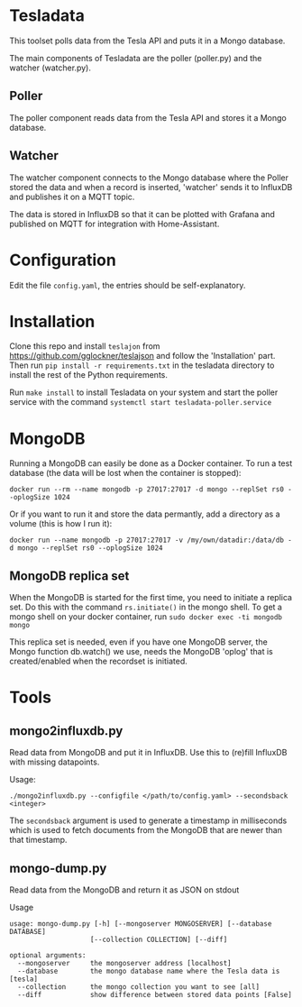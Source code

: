 # Tesladata
This toolset polls data from the Tesla API and puts it in a Mongo database.

The main components of Tesladata are the poller (poller.py) and the watcher (watcher.py).

## Poller
The poller component reads data from the Tesla API and stores it a Mongo database.

## Watcher
The watcher component connects to the Mongo database where the Poller stored the data and when a record is inserted, 'watcher' sends it to InfluxDB and publishes it on a MQTT topic.

The data is stored in InfluxDB so that it can be plotted with Grafana and published on MQTT for integration with Home-Assistant.

# Configuration
Edit the file `config.yaml`, the entries should be self-explanatory.

# Installation
Clone this repo and install `teslajon` from https://github.com/gglockner/teslajson and follow the 'Installation' part. Then run `pip install -r requirements.txt` in the tesladata directory to install the rest of the Python requirements.

Run `make install` to install Tesladata on your system and start the poller service with the command `systemctl start tesladata-poller.service`

# MongoDB
Running a MongoDB can easily be done as a Docker container. To run a test database (the data will be lost when the container is stopped):

`docker run --rm --name mongodb -p 27017:27017 -d mongo --replSet rs0 --oplogSize 1024`

Or if you want to run it and store the data permantly, add a directory as a volume (this is how I run it):

`docker run --name mongodb -p 27017:27017 -v /my/own/datadir:/data/db -d mongo --replSet rs0 --oplogSize 1024`

## MongoDB replica set
When the MongoDB is started for the first time, you need to initiate a replica set. Do this with the command `rs.initiate()` in the mongo shell. To get a mongo shell on your docker container, run `sudo docker exec -ti mongodb mongo`

This replica set is needed, even if you have one MongoDB server, the Mongo function db.watch() we use, needs the MongoDB 'oplog' that is created/enabled when the recordset is initiated.

# Tools
## mongo2influxdb.py 
Read data from MongoDB and put it in InfluxDB. Use this to (re)fill InfluxDB with missing datapoints. 

Usage:

```lang=shell
./mongo2influxdb.py --configfile </path/to/config.yaml> --secondsback <integer>
```

The `secondsback` argument is used to generate a timestamp in milliseconds which is used to fetch documents from the MongoDB that are newer than that timestamp.

## mongo-dump.py
Read data from the MongoDB and return it as JSON on stdout

Usage
```lang=shell
usage: mongo-dump.py [-h] [--mongoserver MONGOSERVER] [--database DATABASE]
                    [--collection COLLECTION] [--diff]

optional arguments:
  --mongoserver     the mongoserver address [localhost]
  --database        the mongo database name where the Tesla data is [tesla]
  --collection      the mongo collection you want to see [all]
  --diff            show difference between stored data points [False]
```
